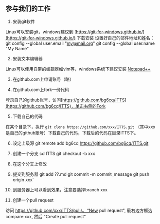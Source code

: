 ## 参与我们的工作

1. 安装git软件

Linux可以安装git，windows建议到 [https://git-for-windows.github.io/](https://git-for-windows.github.io/) 下载安装
设置好自己的邮件地址和姓名：
    git config --global user.email "my@mail.org"
    git config --global user.name "My Name"

2. 安装文本编辑器

Linux可以使用自带的编辑器如vim等，windows系统下建议安装 [Notepad++](https://notepad-plus-plus.org/download/)

3. 在github.com上申请账号（略）

4. 在github.com上fork一份代码

登录自己的github账号，访问[https://github.com/bg6cq/ITTS](https://github.com/bg6cq/ITTS)，单击右侧的Fork

5. 下载自己的代码

在某个目录下，执行 `git clone https://github.com/xxx/ITTS.git` （其中xxx是自己的github账号）下载自己的代码，下载后的代码在目录ITTS下。

6. 设定上级源
    git remote add bg6cq https://github.com/bg6cq/ITTS.git

7. 创建一个分支
    cd ITTS
    git checkout -b xxx

8. 在这个分支上修改

9. 提交到服务器
    git add ??.md
    git commit -m commit_message
    git push origin xxx`

10. 到服务器上可以看到效果，注意要选择branch xxx

11. 创建一个pull request

访问 https://github.com/xxx/ITTS/pulls，“New pull request", 最右边方框选 compare:xxx, 然后 "Create pull request"


